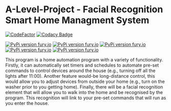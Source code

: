 # A-Level-Project - Facial Recognition Smart Home Managment System
[![CodeFactor](https://www.codefactor.io/repository/github/matthewkayne/a-level-project/badge?s=2b1b1748c79cc9f5128a1e21a6262eabe76a1508)](https://www.codefactor.io/repository/github/matthewkayne/a-level-project) [![Codacy Badge](https://app.codacy.com/project/badge/Grade/ff43f46bee094f6ca7ce85ea959c6f1c)](https://www.codacy.com?utm_source=github.com&amp;utm_medium=referral&amp;utm_content=matthewkayne/A-Level-Project&amp;utm_campaign=Badge_Grade)

[![PyPi version fury.io](https://badge.fury.io/py/numpy.svg)](https://pypi.org/project/numpy/) [![PyPi version fury.io](https://badge.fury.io/py/Pillow.svg)](https://pypi.org/project/Pillow/) [![PyPi version fury.io](https://badge.fury.io/py/requests.svg)](https://pypi.org/project/requests/) [![PyPi version fury.io](https://badge.fury.io/py/face-recognition.svg)](https://pypi.org/project/face-recognition/) [![PyPi version fury.io](https://badge.fury.io/py/Kasa.svg)](https://pypi.org/project/Kasa/) 

This program is a home automation program with a variety of functionality. Firstly, it can automatically set timers and schedules to automate pre-set commands to control devices around the house (e.g., turning off all the lights after 11:00). Another feature would-be long-distance control, this would allow you to adjust devices from outside your home (e.g., turn on the washer prior to you getting home). Finally, there will be a facial recognition element that will allow you to walk into the home and be recognised by the program. This recognition will link to your pre-set commands that will run as you enter the house.